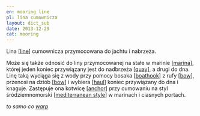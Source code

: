 ```yaml
---
en: mooring line
pl: lina cumownicza
layout: dict_sub
date: 2013-12-29
cat: mooring
---
```


Lina [[line](/dict/line.html)] cumownicza przymocowana do jachtu i nabrzeża. 

Może się także odnosić do liny przymocowanej na stałe w marinie [[marina](/dict/marina.html)], 
której jeden koniec przywiązany jest do nadbrzeża [[quay](/dict/quay.html)], a drugi do dna.  
Linę taką wyciąga się z wody przy pomocy bosaka [[boathook](/dict/boathook.html)] z rufy [[bow](/dict/bow.html)], 
przenosi na dziób [[bow](/dict/bow.html)] i wybiera [[haul](/dict/haul.html)] koniec przywiązany do dna i knaguje. 
Zastępuje ona kotwicę [[anchor](/dict/anchor.html)] przy cumowaniu na styl śródziemnomorski [[mediterranean style](/dict/mediterranean-style.html)] 
w marinach i ciasnych portach.  

*to samo co [warp](/dict/warp.html)*





